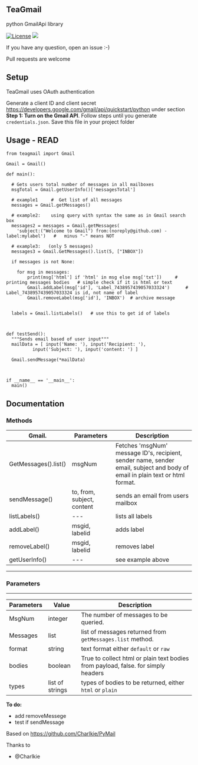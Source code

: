 ## TeaGmail ##

python GmailApi library

[![License](https://img.shields.io/badge/License-MIT-orange.svg)](https://github.com/Charlkie/PyMail/blob/master/LICENSE)
![](https://img.shields.io/badge/Version-Alpha%200.0.1-brightgreen.svg)


If you have any question, open an issue :-)

Pull requests are welcome

Setup
-----

TeaGmail uses OAuth authentication

Generate a client ID and client secret https://developers.google.com/gmail/api/quickstart/python under section
**Step 1: Turn on the Gmail API**. Follow steps until you generate `credentials.json`. Save this file in your project folder




Usage - READ
------------



    from teagmail import Gmail
    
    Gmail = Gmail()

    def main():

      # Gets users total number of messages in all mailboxes
      msgTotal = Gmail.getUserInfo()['messagesTotal']

      # example1	 # 	Get list of all messages
      messages = Gmail.getMessages()

      # example2:    using query with syntax the same as in Gmail search box
      messages2 = messages = Gmail.getMessages(
        'subject:("Welcome to Gmail") from:(noreply@github.com) -label:mylabel')   #   minus "-" means NOT
        
      # example3:   (only 5 messages)
      messages3 = Gmail.GetMessages().list(5, ["INBOX"])
      
      if messages is not None:

        for msg in messages:
            print(msg['html'] if 'html' in msg else msg['txt'])  	# printing messages bodies	 # simple check if it is html or text
            Gmail.addLabel(msg['id'], 'Label_7438957439057033324')      # Label_7438957439057033324 is id, not name of label
            Gmail.removeLabel(msg['id'], 'INBOX')  # archive message


      labels = Gmail.listLabels()   # use this to get id of labels
      


    def testSend():  
      """Sends email based of user input"""
      mailData = [ input('Name: '), input('Recipient: '),
              input('Subject: '), input('content: ') ]

      Gmail.sendMessage(*mailData)



    if __name__ == '__main__':
      main()









## Documentation

### Methods

| **Gmail.** | Parameters | Description |
| ------------- |-------------| -----|
| GetMessages().list() | msgNum | Fetches 'msgNum' message ID's, recipient, sender name, sender email, subject and body of email in plain text or html format. |
| sendMessage() | to, from, subject, content | sends an email from users mailbox  |
| listLabels()   | ---  |  lists all labels |
| addLabel()   |  msgid, labelid |  adds label |
| removeLabel()   |  msgid, labelid |  removes label |
| getUserInfo()   | ---  |  see example above  |




****
### Parameters
****

| Parameters | Value | Description |
| ---------- | ----- | ----------- |
| MsgNum | integer | The number of messages to be queried. |
| Messages | list | list of messages returned from `getMessages.list` method. |
| format | string | text format either `default` or `raw` |
| bodies | boolean | True to collect html or plain text bodies from payload, false. for simply headers |
| types | list of strings | types of bodies to be returned, either `html` or `plain` |


**To do:**

* add removeMessege
* test if sendMessage 


Based on https://github.com/Charlkie/PyMail

Thanks to
* @Charlkie
